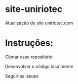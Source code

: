 site-uniriotec
==============
Atualização do site uniriotec.com

Instruções:
===========
Clonar esse repositório

Desenvolver o código localmente

Seguir as issues

